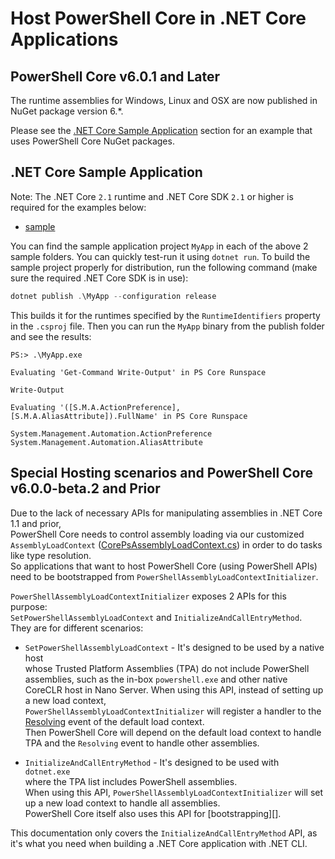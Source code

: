 # Host PowerShell Core in .NET Core Applications

## PowerShell Core v6.0.1 and Later

The runtime assemblies for Windows, Linux and OSX are now published in NuGet package version 6.*.

Please see the [.NET Core Sample Application](#net-core-sample-application) section for an example that uses PowerShell Core NuGet packages.

[CorePsAssemblyLoadContext.cs]: https://docs.microsoft.com/dotnet/api/system.management.automation.powershellassemblyloadcontextinitializer.setpowershellassemblyloadcontext
[Resolving]: https://github.com/dotnet/corefx/blob/d6678e9653defe3cdfff26b2ff62135b6b22c77f/src/System.Runtime.Loader/ref/System.Runtime.Loader.cs#L38

## .NET Core Sample Application

Note: The .NET Core `2.1` runtime and .NET Core SDK `2.1` or higher is required for the examples below:

- [sample](./sample)

You can find the sample application project `MyApp` in each of the above 2 sample folders. You can quickly test-run it using `dotnet run`.
To build the sample project properly for distribution, run the following command (make sure the required .NET Core SDK is in use):

```powershell
dotnet publish .\MyApp --configuration release
```

This builds it for the runtimes specified by the `RuntimeIdentifiers` property in the `.csproj` file.
Then you can run the `MyApp` binary from the publish folder and see the results:

```none
PS:> .\MyApp.exe

Evaluating 'Get-Command Write-Output' in PS Core Runspace

Write-Output

Evaluating '([S.M.A.ActionPreference], [S.M.A.AliasAttribute]).FullName' in PS Core Runspace

System.Management.Automation.ActionPreference
System.Management.Automation.AliasAttribute
```

## Special Hosting scenarios and PowerShell Core v6.0.0-beta.2 and Prior

Due to the lack of necessary APIs for manipulating assemblies in .NET Core 1.1 and prior,	
PowerShell Core needs to control assembly loading via our customized `AssemblyLoadContext` ([CorePsAssemblyLoadContext.cs][]) in order to do tasks like type resolution.	
So applications that want to host PowerShell Core (using PowerShell APIs) need to be bootstrapped from `PowerShellAssemblyLoadContextInitializer`.	

 `PowerShellAssemblyLoadContextInitializer` exposes 2 APIs for this purpose:	
`SetPowerShellAssemblyLoadContext` and `InitializeAndCallEntryMethod`.	
They are for different scenarios:	

 - `SetPowerShellAssemblyLoadContext` - It's designed to be used by a native host	
  whose Trusted Platform Assemblies (TPA) do not include PowerShell assemblies,	
  such as the in-box `powershell.exe` and other native CoreCLR host in Nano Server.	
  When using this API, instead of setting up a new load context,	
  `PowerShellAssemblyLoadContextInitializer` will register a handler to the [Resolving][] event of the default load context.	
  Then PowerShell Core will depend on the default load context to handle TPA and the `Resolving` event to handle other assemblies.	

 - `InitializeAndCallEntryMethod` - It's designed to be used with `dotnet.exe`	
  where the TPA list includes PowerShell assemblies.	
  When using this API, `PowerShellAssemblyLoadContextInitializer` will set up a new load context to handle all assemblies.	
  PowerShell Core itself also uses this API for [bootstrapping][].	

 This documentation only covers the `InitializeAndCallEntryMethod` API,	
as it's what you need when building a .NET Core application with .NET CLI.
